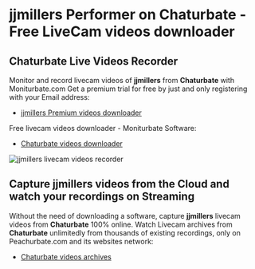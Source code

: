 # jjmillers Performer on Chaturbate - Free LiveCam videos downloader

## Chaturbate Live Videos Recorder

Monitor and record livecam videos of **jjmillers** from **Chaturbate** with Moniturbate.com
Get a premium trial for free by just and only registering with your Email address:
* [jjmillers Premium videos downloader](https://moniturbate.com/request-demo-licence-key.html)

Free livecam videos downloader - Moniturbate Software:
* [Chaturbate videos downloader](https://moniturbate.com/moniturbate-download-software.html)

![jjmillers livecam videos recorder](https://peachurnet.com/templates/moniturbate-software.png)


## Capture jjmillers videos from the Cloud and watch your recordings on Streaming

Without the need of downloading a software, capture **jjmillers** livecam videos from **Chaturbate** 100% online.
Watch Livecam archives from **Chaturbate** unlimitedly from thousands of existing recordings, only on Peachurbate.com and its websites network:
* [Chaturbate videos archives](https://peachurnet.com/)